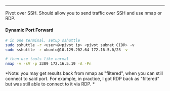 -- -
Pivot over SSH. Should allow you to send traffic over SSH and use nmap or RDP. 
#### Dynamic Port Forward
```bash
# in one terminal, setup sshuttle
sudo sshuttle -r <user>@<pivot ip> <pivot subnet CIDR> -v
sudo sshuttle -r ubuntu@10.129.202.64 172.16.5.0/23 -v

# then use tools like normal
nmap -v -sV -p 3389 172.16.5.19 -A -Pn
```
*Note: you may get results back from nmap as "filtered", when you can still connect to said port. For example, in practice, I got RDP back as "filtered" but was still able to connect to it via RDP. *